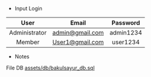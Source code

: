 <!-- Toko Sayur Online -->


* Input Login

|      User     |       Email      	|    Password   |
|:-------------:|:-----------------:|:-------------:|
| Administrator | admin@gmail.com  	| admin1234	|
| Member        | User1@gmail.com	| user1234	|

* Notes

File DB [assets/db/bakulsayur_db.sql](./assets/db/bakulsayur_db.sql)
